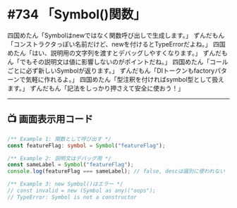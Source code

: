 # #734 「Symbol()関数」

四国めたん「Symbolはnewではなく関数呼び出しで生成します。」
ずんだもん「コンストラクタっぽい名前だけど、newを付けるとTypeErrorだよね。」
四国めたん「はい、説明用の文字列を渡すとデバッグしやすくなります。」
ずんだもん「でもその説明文は値に影響しないのがポイントだね。」
四国めたん「コールごとに必ず新しいSymbolが返ります。」
ずんだもん「DIトークンもfactoryパターンで気軽に作れるよ。」
四国めたん「型注釈を付ければsymbol型として扱えます。」
ずんだもん「記法をしっかり押さえて安全に使おう！」

---

## 📺 画面表示用コード

```typescript
/** Example 1: 関数として呼び出す */
const featureFlag: symbol = Symbol("featureFlag");

/** Example 2: 説明文はデバッグ用 */
const sameLabel = Symbol("featureFlag");
console.log(featureFlag === sameLabel); // false, descは識別に使われない

/** Example 3: new Symbol()はエラー */
// const invalid = new (Symbol as any)("oops");
// TypeError: Symbol is not a constructor
```

